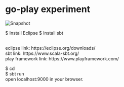 # go-play experiment

![Snapshot](https://github.com/daniel-yap-aeiou/go-play/blob/main/img/Todo%20List%20-%20Google%20Chrome%202020-10-19%2017-39-10.gif)

$ Install Eclipse
$ Install sbt


<br/>
eclipse link: https://eclipse.org/downloads/
<br/>
sbt link: https://www.scala-sbt.org/
<br/>
play framework link: https://www.playframework.com/
<br />


$ cd <Project folder>
<br />
$ sbt run
<br />
open localhost:9000 in your browser.
<br />